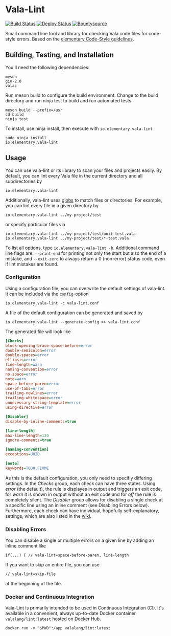 # Vala-Lint

[![Build Status](https://github.com/vala-lang/vala-lint/workflows/Vala%20CI/badge.svg)](https://github.com/elementary/vala-lint/actions)
[![Deploy Status](https://github.com/vala-lang/vala-lint/workflows/Publish%20Docker%20Image/badge.svg)](https://github.com/elementary/vala-lint/actions)
[![Bountysource](https://www.bountysource.com/badge/tracker?tracker_id=45980444)](https://www.bountysource.com/trackers/45980444-elementary-Vala-lint)

Small command line tool and library for checking Vala code files for code-style errors.
Based on the [elementary Code-Style guidelines](https://elementary.io/docs/code/reference#code-style).


## Building, Testing, and Installation
You'll need the following dependencies:

    meson
    gio-2.0
    valac

Run meson build to configure the build environment. Change to the build directory and run ninja test to build and run automated tests

    meson build --prefix=/usr
    cd build
    ninja test

To install, use ninja install, then execute with `io.elementary.vala-lint`

    sudo ninja install
    io.elementary.vala-lint


## Usage
You can use vala-lint or its library to scan your files and projects easily. By default, you can lint every Vala file in the current directory and all subdirectories by

    io.elementary.vala-lint

Additionally, vala-lint uses [globs](https://en.wikipedia.org/wiki/Glob_%28programming%29) to match files or directories. For example, you can lint every file in a given directory by

    io.elementary.vala-lint ../my-project/test

or specify particular files via

    io.elementary.vala-lint ../my-project/test/unit-test.vala
    io.elementary.vala-lint ../my-project/test/*-test.vala

To list all options, type `io.elementary.vala-lint -h`. Additional command line flags are: `--print-end` for printing not only the start but also the end of a mistake, and `--exit-zero` to always return a 0 (non-error) status code, even if lint mistakes are found.

### Configuration
Using a configuration file, you can overwrite the default settings of vala-lint. It can be included via the `config`-option

    io.elementary.vala-lint -c vala-lint.conf

A file of the default configuration can be generated and saved by

    io.elementary.vala-lint --generate-config >> vala-lint.conf

The generated file will look like

```Ini
[Checks]
block-opening-brace-space-before=error
double-semicolon=error
double-spaces=error
ellipsis=error
line-length=warn
naming-convention=error
no-space=error
note=warn
space-before-paren=error
use-of-tabs=error
trailing-newlines=error
trailing-whitespace=error
unnecessary-string-template=error
using-directive=error

[Disabler]
disable-by-inline-comments=true

[line-length]
max-line-length=120
ignore-comments=true

[naming-convention]
exceptions=UUID

[note]
keywords=TODO,FIXME
```

As this is the default configuration, you only need to specifiy differing settings. In the *Checks* group, each check can have three states. Using *error* (the default), the rule is displayes in output and triggers an exit code, for *warn* it is shown in output without an exit code and for *off* the rule is completely silent. The *Disabler* group allows for disabling a single check at a specific line using an inline comment (see Disabling Errors below). Furthermore, each check can have individual, hopefully self-explanatory, settings, which are also listed in the [wiki](https://github.com/elementary/vala-lint/wiki/Vala-Lint-Checks).


### Disabling Errors
You can disable a single or multiple errors on a given line by adding an inline comment like

```vala
if(...) { // vala-lint=space-before-paren, line-length
```

If you want to skip an entire file, you can use

```vala
// vala-lint=skip-file
```

at the beginning of the file.


### Docker and Continuous Integration
Vala-Lint is primarily intended to be used in Continuous Integration (CI). It's available in a convenient, always up-to-date Docker container `valalang/lint:latest` hosted on Docker Hub.

    docker run -v "$PWD":/app valalang/lint:latest
